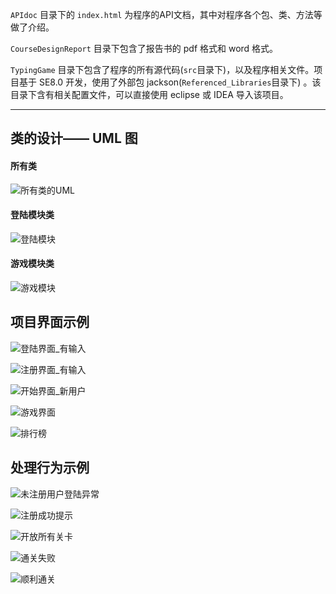 `APIdoc` 目录下的 `index.html` 为程序的API文档，其中对程序各个包、类、方法等做了介绍。

`CourseDesignReport` 目录下包含了报告书的 pdf 格式和 word 格式。

`TypingGame` 目录下包含了程序的所有源代码(`src`目录下)，以及程序相关文件。项目基于 SE8.0 开发，使用了外部包 jackson(`Referenced_Libraries`目录下) 。该目录下含有相关配置文件，可以直接使用 eclipse 或 IDEA 导入该项目。

------

## 类的设计—— UML 图

#### 所有类

![所有类的UML](https://i.loli.net/2021/01/07/iIU4FGKvrp3HLR9.png)

#### 登陆模块类

![登陆模块](https://i.loli.net/2021/01/07/SEFVdmfhecURBM3.png)

#### 游戏模块类

![游戏模块](https://gitee.com/PDP11/img/raw/master/20210107201014.png)

## 项目界面示例

![登陆界面_有输入](https://gitee.com/PDP11/img/raw/master/登陆界面_有输入.png)

![注册界面_有输入](https://gitee.com/PDP11/img/raw/master/注册界面_有输入.png)

![开始界面_新用户](https://gitee.com/PDP11/img/raw/master/开始界面_新用户.png)

![游戏界面](https://gitee.com/PDP11/img/raw/master/游戏界面.png)

![排行榜](https://gitee.com/PDP11/img/raw/master/排行榜.png)

## 处理行为示例

![未注册用户登陆异常](https://gitee.com/PDP11/img/raw/master/未注册用户登陆异常.png)

![注册成功提示](https://gitee.com/PDP11/img/raw/master/注册成功提示.png)

![开放所有关卡](https://gitee.com/PDP11/img/raw/master/开放所有关卡.png)

![通关失败](https://gitee.com/PDP11/img/raw/master/通关失败.png)

![顺利通关](https://gitee.com/PDP11/img/raw/master/顺利通关.png)